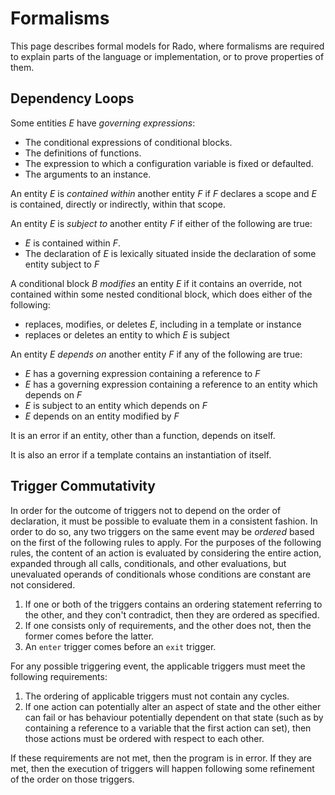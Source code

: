 # Formalisms

This page describes formal models for Rado, where formalisms are required to
explain parts of the language or implementation, or to prove properties of them.

## Dependency Loops

Some entities *E* have *governing expressions*:

  * The conditional expressions of conditional blocks.
  * The definitions of functions.
  * The expression to which a configuration variable is fixed or defaulted.
  * The arguments to an instance.

An entity *E* is *contained within* another entity *F* if *F* declares a scope
and *E* is contained, directly or indirectly, within that scope.

An entity *E* is *subject to* another entity *F* if either of the following are
true:

   * *E* is contained within *F*.
   * The declaration of *E* is lexically situated inside the declaration of some
     entity subject to *F*

A conditional block *B* *modifies* an entity *E* if it contains an override, not
contained within some nested conditional block, which does either of the following:

  * replaces, modifies, or deletes *E*, including in a template or instance
  * replaces or deletes an entity to which *E* is subject

An entity *E* *depends on* another entity *F* if any of the following are true:

  * *E* has a governing expression containing a reference to *F*
  * *E* has a governing expression containing a reference to an entity which
    depends on *F*
  * *E* is subject to an entity which depends on *F*
  * *E* depends on an entity modified by *F*

It is an error if an entity, other than a function, depends on itself.

It is also an error if a template contains an instantiation of itself.

## Trigger Commutativity

In order for the outcome of triggers not to depend on the order of declaration,
it must be possible to evaluate them in a consistent fashion. In order to do so,
any two triggers on the same event may be *ordered* based on the first of the
following rules to apply. For the purposes of the following rules, the content
of an action is evaluated by considering the entire action, expanded through all
calls, conditionals, and other evaluations, but unevaluated operands of
conditionals whose conditions are constant are not considered.

1.  If one or both of the triggers contains an ordering statement
    referring to the other, and they con't contradict, then they are ordered as
    specified.
1.  If one consists only of requirements, and the other does not, then the
    former comes before the latter.
1.  An `enter` trigger comes before an `exit` trigger.

For any possible triggering event, the applicable triggers must meet the
following requirements:

1.  The ordering of applicable triggers must not contain any cycles.
1.  If one action can potentially alter an aspect of state and the other either
    can fail or has behaviour potentially dependent on that state (such as by
    containing a reference to a variable that the first action can set), then those
    actions must be ordered with respect to each other.

If these requirements are not met, then the program is in error. If they are
met, then the execution of triggers will happen following some refinement of the
order on those triggers.
